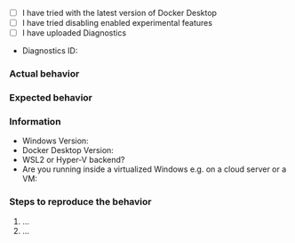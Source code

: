 <!--

************************************************************************************
*READ ME FIRST*

This repository is for reporting bugs with the Docker Desktop for Windows software,
which we respond to on a best-effort basis.

Support requests in this repository (i.e., trouble installing or using the
software) will be ignored, but personalized support is available to Docker Pro and
Team customers at https://hub.docker.com/support/desktop/, and community support is
available from the Docker community Slack (https://www.docker.com/docker-community).

Issues without sufficient detail to debug them will be closed. They generally need
a clear title and description, steps to reproduce, and a diagnostics ID. See
https://docs.docker.com/docker-for-windows/troubleshoot/#diagnose-and-feedback for
how to generate a diagnostics ID either from inside the app or from the command line.
************************************************************************************

-->

<!-- Click these checkboxes after submitting, or place an "x" in them. -->
  - [ ] I have tried with the latest version of Docker Desktop
  - [ ] I have tried disabling enabled experimental features
  - [ ] I have uploaded Diagnostics
  - Diagnostics ID:

### Actual behavior

### Expected behavior

### Information
<!--
Please, help us understand the problem.  For instance:
  - Is it reproducible?
  - Is the problem new?
  - Did the problem appear with an update?
  - A reproducible case if this is a bug, Dockerfiles with reproduction inside is best.
-->
  - Windows Version:
  - Docker Desktop Version:
  - WSL2 or Hyper-V backend?  
  - Are you running inside a virtualized Windows e.g. on a cloud server or a VM:

### Steps to reproduce the behavior
<!--
A reproducible case, Dockerfiles with reproduction inside is best.
-->

  1. ...
  2. ...
